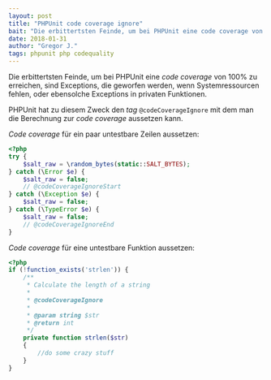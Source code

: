 ```yaml
---
layout: post
title: "PHPUnit code coverage ignore"
bait: "Die erbittertsten Feinde, um bei PHPUnit eine code coverage von 100% zu erreichen, sind Exceptions, die geworfen werden, wenn Systemressourcen fehlen, oder ebensolche Exceptions in privaten Funktionen."
date: 2018-01-31
author: "Gregor J."
tags: phpunit php codequality
---
```


Die erbittertsten Feinde, um bei PHPUnit eine _code coverage_ von 100% zu erreichen, sind Exceptions, die geworfen werden, wenn Systemressourcen fehlen, oder ebensolche Exceptions in privaten Funktionen.

PHPUnit hat zu diesem Zweck den _tag_ `@codeCoverageIgnore` mit dem man die Berechnung zur _code coverage_ aussetzen kann.

_Code coverage_ für ein paar untestbare Zeilen aussetzen:

```php
<?php
try {
    $salt_raw = \random_bytes(static::SALT_BYTES);
} catch (\Error $e) {
    $salt_raw = false;
    // @codeCoverageIgnoreStart
} catch (\Exception $e) {
    $salt_raw = false;
} catch (\TypeError $e) {
    $salt_raw = false;
    // @codeCoverageIgnoreEnd
}
```

_Code coverage_ für eine untestbare Funktion aussetzen:

```php
<?php
if (!function_exists('strlen')) {
    /**
     * Calculate the length of a string
     *
     * @codeCoverageIgnore
     *
     * @param string $str
     * @return int
     */
    private function strlen($str)
    {
        //do some crazy stuff
    }
}
```
